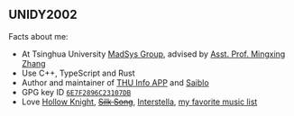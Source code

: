 ## UNIDY2002

Facts about me:
- At Tsinghua University [MadSys Group](https://madsys.cs.tsinghua.edu.cn/), advised by [Asst. Prof. Mingxing Zhang](https://madsys.cs.tsinghua.edu.cn/~zhangmx/)
- Use C++, TypeScript and Rust
- Author and maintainer of [THU Info APP](https://app.cs.tsinghua.edu.cn/) and [Saiblo](https://www.saiblo.net/)
- GPG key ID [`6E7F2896C23107DB`](https://github.com/UNIDY2002.gpg)
- Love [Hollow Knight](https://www.hollowknight.com/), ~~[Silk Song](https://hollowknightsilksong.com/)~~, [Interstella](https://www.imdb.com/title/tt0816692/), [my favorite music list](https://music.163.com/#/playlist?id=2308016962)
